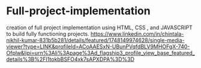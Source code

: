 # Full-project-implementation
creation of full project implementation  using HTML, CSS , and JAVASCRIPT to build fully functioning projects.
https://www.linkedin.com/in/chintala-nikhil-kumar-831b5b281/details/featured/1748149974628/single-media-viewer?type=LINK&profileId=ACoAAESxN-UBunPVqfdBLV9MHOFgX-740-Ofplw&lipi=urn%3Ali%3Apage%3Ad_flagship3_profile_view_base_featured_details%3B%2FI1tokbBSFO4xk7sAPXDPA%3D%3D
